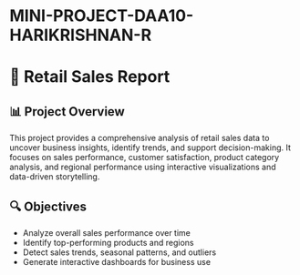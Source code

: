 # MINI-PROJECT-DAA10-HARIKRISHNAN-R
# 🛒 Retail Sales Report

## 📊 Project Overview

This project provides a comprehensive analysis of retail sales data to uncover business insights, identify trends, and support decision-making. It focuses on sales performance, customer satisfaction, product category analysis, and regional performance using interactive visualizations and data-driven storytelling.

## 🔍 Objectives

- Analyze overall sales performance over time  
- Identify top-performing products and regions   
- Detect sales trends, seasonal patterns, and outliers  
- Generate interactive dashboards for business use
